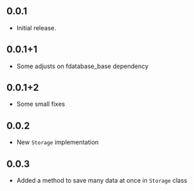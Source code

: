 ## 0.0.1

* Initial release.

## 0.0.1+1

* Some adjusts on fdatabase_base dependency

## 0.0.1+2

* Some small fixes

## 0.0.2

* New `Storage` implementation

## 0.0.3

* Added a method to save many data at once in `Storage` class
